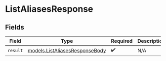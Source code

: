 # ListAliasesResponse


## Fields

| Field                                                                  | Type                                                                   | Required                                                               | Description                                                            |
| ---------------------------------------------------------------------- | ---------------------------------------------------------------------- | ---------------------------------------------------------------------- | ---------------------------------------------------------------------- |
| `result`                                                               | [models.ListAliasesResponseBody](../models/listaliasesresponsebody.md) | :heavy_check_mark:                                                     | N/A                                                                    |